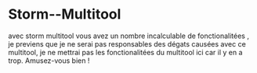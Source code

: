 # Storm--Multitool
avec storm multitool vous avez un nombre incalculable de fonctionalitées , je previens que je ne serai pas responsables des dégats causées avec ce multitool, je ne mettrai pas les fonctionalitées du multitool ici car il y en a trop. Amusez-vous bien !
